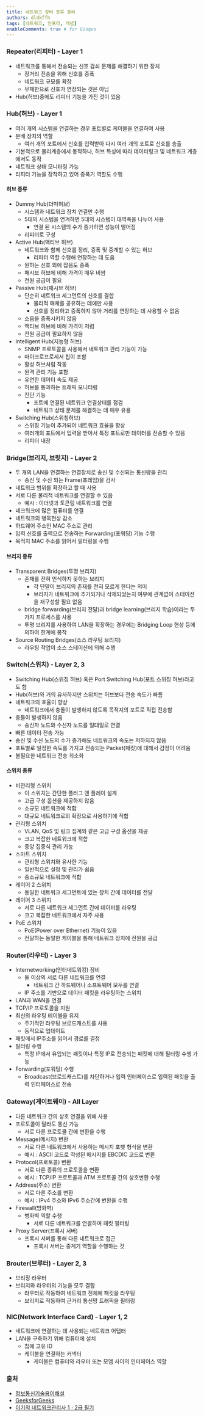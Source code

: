 ```yaml
---
title: 네트워크 장비 종류 정리
authors: dldkffh
tags: [네트워크, 인프라, 개념]
enableComments: true # for Gisqus
---
```


### Repeater(리피터) - Layer 1

- 네트워크를 통해서 전송되는 신호 감쇠 문제를 해결하기 위한 장치
  - 장거리 전송을 위해 신호를 증폭
  - 네트워크 규모를 확장
  - 무제한으로 신호가 연장되는 것은 아님
- Hub(허브)중에도 리피터 기능을 가진 것이 있음

<!--truncate-->

### Hub(허브) - Layer 1

- 여러 개의 시스템을 연결하는 경우 포트별로 케이블을 연결하여 사용
- 분배 장치의 역할
  - 여러 개의 포트에서 신호를 입력받아 다시 여러 개의 포트로 신호를 송출
- 기본적으로 물리계층에서 동작하나, 허브 특성에 따라 데이터링크 및 네트워크 계층에서도 동작
- 네트워크 상태 모니터링 가능
- 리피터 기능을 장착하고 있어 증폭기 역할도 수행

#### 허브 종류

- Dummy Hub(더미허브)
  - 시스템과 네트워크 장치 연결만 수행
  - 5대의 시스템을 연겨하면 5대의 시스템이 대역폭을 나누어 사용
    - 연결 된 시스템의 수가 증가하면 성능이 떨어짐
  - 리피터로 구성
- Active Hub(액티브 허브)
  - 네트워크와 함께 신호를 정리, 증폭 및 중계할 수 있는 허브
    - 리피터 역할 수행해 연장하는 데 도움
  - 원하는 신호 외에 잡음도 증폭
  - 패시브 허브에 비해 가격이 매우 비쌈
  - 전원 공급이 필요
- Passive Hub(패시브 허브)
  - 단순히 네트워크 세그먼트의 신호를 결합
    - 물리적 매체를 공유하는 데에만 사용
    - 신호를 정리하고 증폭하지 않아 거리를 연장하는 데 사용할 수 없음
  - 소음을 증폭시키지 않음
  - 액티브 허브에 비해 가격이 저렴
  - 전원 공급이 필요하지 않음
- Intelligent Hub(지능형 허브)
  - SNMP 프로토콜을 사용해서 네트워크 관리 기능이 가능
  - 마이크로프로세서 칩이 포함
  - 활성 허브처럼 작동
  - 원격 관리 기능 포함
  - 유연한 데이터 속도 제공
  - 허브를 통과하는 트래픽 모니터링
  - 진단 기능
    - 포트에 연결된 네트워크 연결상태를 점검
    - 네트워크 상태 문제를 해결하는 데 매우 유용
- Switching Hub(스위칭허브)
  - 스위칭 기능이 추가되어 네트워크 효율을 향상
  - 여러개의 포트에서 입력을 받아서 특정 포트로만 데이터를 전송할 수 있음
  - 리피터 내장

### Bridge(브리지, 브릿지) - Layer 2

- 두 개의 LAN을 연결하는 연결장치로 송신 및 수신되는 통신량을 관리
  - 송신 및 수신 되는 Frame(프레임)을 검사
- 네트워크 범위를 확장하고 할 때 사용
- 서로 다른 물리적 네트워크를 연결할 수 있음
  - 예시 : 이더넷과 토큰링 네트워크를 연결
- 네크워크에 많은 컴퓨터를 연결
- 네트워크의 병목현상 감소
- 하드웨어 주소인 MAC 주소로 관리
- 입력 신호를 출력으로 전송하는 Forwarding(포워딩) 기능 수행
- 목적지 MAC 주소를 읽어서 필터링을 수행

#### 브리지 종류

- Transparent Bridges(투명 브리지)
  - 존재를 전혀 인식하지 못하는 브리지
    - 각 단말이 브리지의 존재를 전혀 모르게 한다는 의미
    - 브리지가 네트워크에 추가되거나 삭제되었는지 여부에 관계없이 스테이션을 재구성할 필요 없음
  - bridge forwarding(브리지 전달)과 bridge learning(브리지 학습)이라는 두 가지 프로세스를 사용
  - 투명 브리지를 사용하여 LAN을 확장하는 경우에는 Bridging Loop 현상 등에 의하여 한계에 봉착
- Source Routing Bridges(소스 라우팅 브리지)
  - 라우팅 작업이 소스 스테이션에 의해 수행

### Switch(스위치) - Layer 2, 3

- Switching Hub(스위칭 허브) 혹은 Port Switching Hub(포트 스위칭 허브)라고도 함
- Hub(허브)와 거의 유사하지만 스위치는 허브보다 전송 속도가 빠름
- 네트워크의 효율이 향상
  - 네트워크에서 충돌이 발생하지 않도록 목적지의 포트로 직접 전송함
- 충돌이 발생하지 않음
  - 송신자 노드와 수신자 노드를 일대일로 연결
- 빠른 데이터 전송 가능
- 송신 및 수신 노드의 수가 증가해도 네트워크의 속도는 저하되지 않음
- 포트별로 일정한 속도를 가지고 전송되는 Packet(패킷)에 대해서 감정이 어려움
- 불필요한 네트워크 전송 최소화

#### 스위치 종류

- 비관리형 스위치
  - 이 스위치는 간단한 플러그 앤 플레이 설계
  - 고급 구성 옵션을 제공하지 않음 
  - 소규모 네트워크에 적합
  - 대규모 네트워크로의 확장으로 사용하기에 적합
- 관리형 스위치
  - VLAN, QoS 및 링크 집계와 같은 고급 구성 옵션을 제공
  - 크고 복잡한 네트워크에 적합
  - 중앙 집중식 관리 가능
- 스마트 스위치
  - 관리형 스위치와 유사한 기능
  - 일반적으로 설정 및 관리가 쉽움
  - 중소규모 네트워크에 적합
- 레이어 2 스위치
  - 동일한 네트워크 세그먼트에 있는 장치 간에 데이터를 전달
- 레이어 3 스위치
  - 서로 다른 네트워크 세그먼트 간에 데이터를 라우팅
  - 크고 복잡한 네트워크에서 자주 사용
- PoE 스위치
  - PoE(Power over Ethernet) 기능이 있음 
  - 전달하는 동일한 케이블을 통해 네트워크 장치에 전원을 공급

### Router(라우터) - Layer 3

- Internetworking(인터네트워킹) 장비
  - 둘 이상의 서로 다른 네트워크를 연결
    - 네트워크 간 하드웨어나 소프트웨어 모두를 연결
  - IP 주소를 기반으로 데이터 패킷을 라우팅하는 스위치
- LAN과 WAN을 연결
- TCP/IP 프로토콜을 지원
- 최신의 라우팅 테이블을 유지
  - 주기적인 라우팅 브로드캐스트를 사용
  - 동적으로 업데이트
- 패킷에서 IP주소를 읽어서 경로를 결정
- 필터링 수행
  - 특정 IP에서 유입되는 패킷이나 특정 IP로 전송되는 패킷에 대해 필터링 수행 가능
- Forwarding(포워딩) 수행
  - Broadcast(브로드캐스트)를 차단하거나 입력 인터페이스로 입력된 패킷을 출력 인터페이스로 전송

### Gateway(게이트웨이) - All Layer

- 다른 네트워크 간의 상호 연결을 위해 사용
- 프로토콜이 달라도 통신 가능
  - 서로 다른 프로토콜 간에 변환을 수행
- Message(메시지) 변환
  - 서로 다른 네트워크에서 사용하는 메시지 포팻 형식을 변환
  - 예시 : ASCII 코드로 작성된 메시지를 EBCDIC 코드로 변환
- Protocol(프로토콜) 변환
  - 서로 다른 종류의 프로토콜을 변환
  - 예시 : TCP/IP 프로토콜과 ATM 프로토콜 간의 상호변환 수행
- Address(주소) 변환
  - 서로 다른 주소를 변환
  - 예시 : IPv4 주소와 IPv6 주소간에 변환을 수행
- Firewall(방화벽)
  - 병화벽 역할 수행
    - 서로 다른 네트워크를 연결하여 패킷 필터링
- Proxy Server(프록시 서버)
  - 프록시 서버를 통해 다른 네트워크로 접근
    - 프록시 서버는 중계기 역할을 수행하는 것

### Brouter(브루터) - Layer 2, 3

- 브리징 라우터
- 브리지와 라우터의 기능을 모두 결합
  - 라우터로 작동하여 네트워크 전체에 패킷을 라우팅
  - 브리지로 작동하여 근거리 통신망 트래픽을 필터링

### NIC(Network Interface Card) - Layer 1, 2

- 네트워크에 연결하는 데 사용되는 네트워크 어댑터
- LAN을 구축하기 위해 컴퓨터에 설치
  - 칩에 고유 ID
  - 케이블을 연결하는 커넥터
    - 케이블은 컴퓨터와 라우터 또는 모뎀 사이의 인터페이스 역할

### 출처

- [정보통신기술용어해설](http://www.ktword.co.kr/)
- [GeeksforGeeks](https://www.geeksforgeeks.org/)
- [이기적 네트워크관리사 1ㆍ2급 필기](https://shop.youngjin.com/goods/view?no=69)
